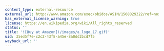 ```yaml
---
content_type: external-resource
external_url: http://www.amazon.com/exec/obidos/ASIN/1568029322/ref=nosim/mitopencourse-20
has_external_license_warning: true
license: https://en.wikipedia.org/wiki/All_rights_reserved
status: ''
title: '![Buy at Amazon](/images/a_logo_17.gif)'
uid: 35ed5f7e-c2c2-43f8-a45e-8a0dd2bcd7f5
wayback_url: ''
---
```

